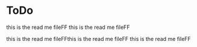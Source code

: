 # ToDo
this is the read me fileFF
this is the read me fileFF

this is the read me fileFFthis is the read me fileFF
this is the read me fileFF


